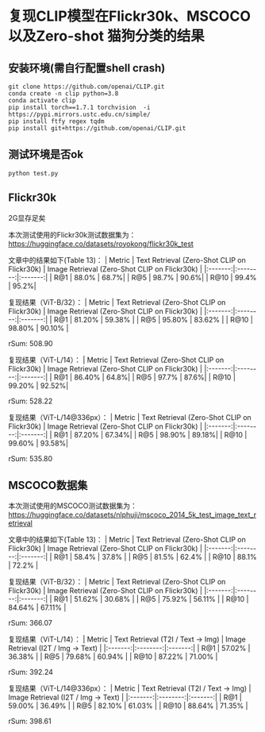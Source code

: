 # 复现CLIP模型在Flickr30k、MSCOCO以及Zero-shot 猫狗分类的结果

## 安装环境(需自行配置shell crash)
```shell
git clone https://github.com/openai/CLIP.git
conda create -n clip python=3.8
conda activate clip
pip install torch==1.7.1 torchvision  -i https://pypi.mirrors.ustc.edu.cn/simple/
pip install ftfy regex tqdm
pip install git+https://github.com/openai/CLIP.git
```
## 测试环境是否ok
```shell
python test.py
```
## Flickr30k
2G显存足矣

本次测试使用的Flickr30k测试数据集为：https://huggingface.co/datasets/royokong/flickr30k_test

文章中的结果如下(Table 13)：
| Metric | Text Retrieval (Zero-Shot CLIP on Flickr30k) | Image Retrieval (Zero-Shot CLIP on Flickr30k) |
|:-------:|:--------:|:-------:|
| R@1  |   88.0%  |   68.7%|
| R@5  |   98.7%  |   90.6%|
| R@10  |   99.4%  |   95.2%|

复现结果（ViT-B/32）：
| Metric | Text Retrieval (Zero-Shot CLIP on Flickr30k) | Image Retrieval (Zero-Shot CLIP on Flickr30k) |
|:-------:|:--------:|:-------:|
| R@1  |  81.20%  |   59.38%   |
| R@5  |  95.80%  |   83.62%   |
| R@10  |  98.80%  |   90.10%   |

rSum: 508.90

复现结果（ViT-L/14）：
| Metric | Text Retrieval (Zero-Shot CLIP on Flickr30k) | Image Retrieval (Zero-Shot CLIP on Flickr30k) |
|:-------:|:--------:|:-------:|
| R@1  |   86.40%  |   64.8%|
| R@5  |   97.7%  |   87.6%|
| R@10  |   99.20%  |   92.52%|

rSum: 528.22

复现结果（ViT-L/14@336px）：
| Metric | Text Retrieval (Zero-Shot CLIP on Flickr30k) | Image Retrieval (Zero-Shot CLIP on Flickr30k) |
|:-------:|:--------:|:-------:|
| R@1  |   87.20%  |   67.34%|
| R@5  |   98.90%  |   89.18%|
| R@10  |   99.60%  |   93.58%|

rSum: 535.80

## MSCOCO数据集

本次测试使用的MSCOCO测试数据集为：https://huggingface.co/datasets/nlphuji/mscoco_2014_5k_test_image_text_retrieval

文章中的结果如下(Table 13)：
| Metric | Text Retrieval (Zero-Shot CLIP on Flickr30k) | Image Retrieval (Zero-Shot CLIP on Flickr30k) |
|:-------:|:--------:|:-------:|
| R@1    | 58.4%                               | 37.8%                               |
| R@5    | 81.5%                               | 62.4%                               |
| R@10   | 88.1%                               | 72.2%                               |

复现结果（ViT-B/32）：
| Metric | Text Retrieval (Zero-Shot CLIP on Flickr30k) | Image Retrieval (Zero-Shot CLIP on Flickr30k) |
|:-------:|:--------:|:-------:|
| R@1    | 51.62%                             | 30.68%                             |
| R@5    | 75.92%                             | 56.11%                             |
| R@10    | 84.64%                             | 67.11%                             |

rSum: 366.07

复现结果（ViT-L/14）：
| Metric | Text Retrieval (T2I / Text -> Img) | Image Retrieval (I2T / Img -> Text) |
|:-------:|:--------:|:-------:|
| R@1    | 57.02%                             | 36.38%                             |
| R@5    | 79.68%                             | 60.94%                             |
| R@10    | 87.22%                             | 71.00%                             |

rSum: 392.24


复现结果（ViT-L/14@336px）：
| Metric | Text Retrieval (T2I / Text -> Img) | Image Retrieval (I2T / Img -> Text) |
|:-------:|:--------:|:-------:|
| R@1    | 59.00%                             | 36.49%                             |
| R@5    | 82.10%                             | 61.03%                             |
| R@10    | 88.64%                             | 71.35%                             |

rSum: 398.61


## 